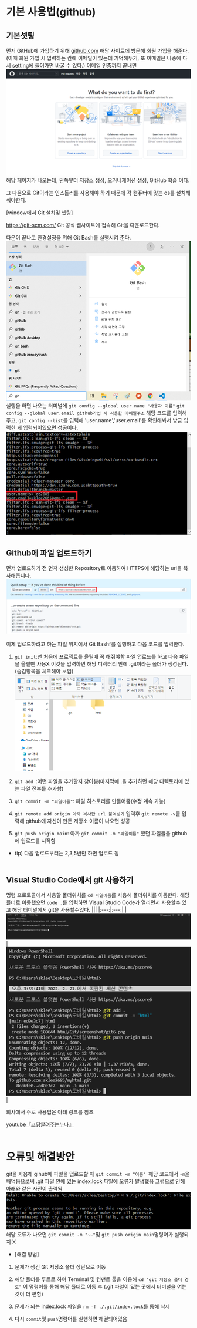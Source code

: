 # 기본 사용법(github)
## 기본셋팅
먼저 GitHub에 가입하기 위해 <a href="https://github.com">github.com</a> 해당 사이트에 방문해 회원 가입을 해준다.(이때 회원 가입 시 입력하는 칸에 이메일이 있는데 기억해두기, 또 이메일은 나중에 다시 setting에 들어가면 바꿀 수 있다.)
이메일 인증까지 끝내면
![git1](screenshot/git1.PNG)
해당 페이지가 나오는데, 왼쪽부터 저장소 생성, 오거니제이션 생성, GitHub 학습 이다.

그 다음으로 Git이라는 인스톨러를 사용해야 하기 때문에 각 컴퓨터에 맞는 os를 설치해 줘야한다. 

[window에서 Git 설치및 셋팅]

https://git-scm.com/ Git 공식 웹사이트에 접속해 Git을 다운로드한다.

다운이 끝나고 환경설정을 위해 Git Bash를 실행시켜 준다.
![git2](screenshot/git2.png)
실행을 하면 나오는 터미널에 
`git config --global user.name "사용자 이름"`
`git config --global user.email github가입 시 사용한 이메일주소`
해당 코드를 입력해주고, `git config --list`를 입력해 'user.name','user.email'를 확인해봐서 방금 입력한 게 입력되어있으면 성공이다.
![git5](screenshot/git5.PNG)

## Github에 파일 업로드하기

먼저 업로드하기 전 먼저 생성한 Repository로 이동하여 HTTPS에 해당하는 url을 복사해줍니다.
![git3](screenshot/git3.png)

이제 업로드하려고 하는 파일 위치에서 Git Bashf를 실행하고 다음 코드를 입력한다.

1. `git init`:맨 처음에 프로젝트를 올릴때 꼭 해줘야함 파일 업로드를 하고 다음 파일을 올릴땐 사용X 
이것을 입력하면 해당 디렉터리 안에 .git이라는 폴더가 생성된다. (숨김항목을 체크해야 보임)
![git4](screenshot/git4.png)

2. `git add `:어떤 파일을 추가할지 찾아봄(마지막에 .을 추가하면 해당 디렉토리에 있는 파일 전부를 추가함)

3. `git commit -m "파일이름"`: 파일 히스토리를 만들어줌(수정 계속 가능)

4. `git remote add origin 아까 복사한 url 붙여넣기`
입력후 `git remote -v`를 입력해 github에 자신이 만든 저장소 이름이 나오면 성공

5. `git push origin main`: 아까 `git commit -m "파일이름"` 했던 파일들을 github에 업로드를 시작함

* tip) 다음 업로드부터는 2,3,5번만 하면 업로드 됨
<br></br>

## Visual Studio Code에서 git 사용하기
명령 프로토콜에서 사용할 폴더위치를 `cd 파일이름`를 사용해 폴더위치를 이동한다. 해당 폴더로 이동했으면 `code .`를 입력하면 Visual Studio Code가 열리면서 사용할수 있고 해당 터미널에서 git을 사용할수있다.
|||
|:---:|:---:|
|![git6](screenshot/git6.png)|![git7](screenshot/git7.png)|

회사에서 주로 사용법은 아래 링크를 참조

<a href="https://www.youtube.com/watch?v=cwC8t9dno2s&t=16s">youtube『코딩알려주는누나』</a>
<br></br>


# 오류및 해결방안
git을 사용해  gihub에 파일을 업로드할 때
`git commit -m "이름" `해당 코드에서 `-m`을 빼먹음으로써 
.git 파일 안에 있는 index.lock 파일에 오류가 발생했음
그럼으로 인해 아래와 같은 사진이 출력됨
![error1](screenshot/error1.PNG)
해당 오류가 나오면 `git commit -m "~~"`및 `git push origin main`명령어가 실행되지 X


* [해결 방법]
1. 문제가 생긴 Git 저장소 폴더 상단으로 이동

2. 해당 폴더를 루트로 하여 Terminal 및 컨맨트 툴을 이용해 `cd "git 저장소 폴더 경로"` 이 명령어를 통해 해당 폴더로 이동 후
(.git 파일이 있는 곳에서 터미널을 여는것이 더 편함)

3. 문제가 되는 index.lock 파일을 `rm -f ./.git/index.lock`를 통해 삭제

4. 다시  `commit`및 `push`명령어를 실행하면 해결되어있음